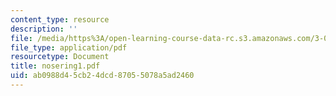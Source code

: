 ```yaml
---
content_type: resource
description: ''
file: /media/https%3A/open-learning-course-data-rc.s3.amazonaws.com/3-094-materials-in-human-experience-spring-2004/ab0988d45cb24dcd87055078a5ad2460_nosering1.pdf
file_type: application/pdf
resourcetype: Document
title: nosering1.pdf
uid: ab0988d4-5cb2-4dcd-8705-5078a5ad2460
---
```


